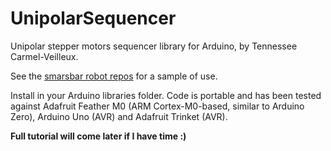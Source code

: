 # UnipolarSequencer
Unipolar stepper motors sequencer library for Arduino, by Tennessee Carmel-Veilleux. 

See the [smarsbar robot repos](https://github.com/tcarmelveilleux/smarsbar/blob/master/src/smarsbar/smarsbar.ino) for a sample of use.

Install in your Arduino libraries folder. Code is portable and has been tested against Adafruit Feather M0 (ARM Cortex-M0-based, similar to Arduino Zero), Arduino Uno (AVR) and Adafruit Trinket (AVR).

**Full tutorial will come later if I have time :)**

